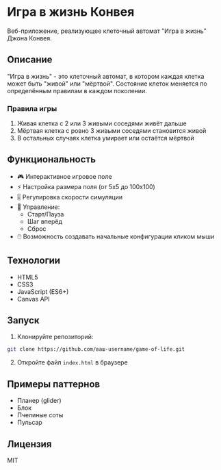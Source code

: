 # Игра в жизнь Конвея

Веб-приложение, реализующее клеточный автомат "Игра в жизнь" Джона Конвея.

## Описание

"Игра в жизнь" - это клеточный автомат, в котором каждая клетка может быть "живой" или "мёртвой". Состояние клеток меняется по определённым правилам в каждом поколении.

### Правила игры

1. Живая клетка с 2 или 3 живыми соседями живёт дальше
2. Мёртвая клетка с ровно 3 живыми соседями становится живой
3. В остальных случаях клетка умирает или остаётся мёртвой

## Функциональность

- 🎮 Интерактивное игровое поле
- ⚡ Настройка размера поля (от 5x5 до 100x100)
- 🎚️ Регулировка скорости симуляции
- 🎯 Управление:
  - Старт/Пауза
  - Шаг вперёд
  - Сброс
- 🖱️ Возможность создавать начальные конфигурации кликом мыши

## Технологии

- HTML5
- CSS3
- JavaScript (ES6+)
- Canvas API

## Запуск

1. Клонируйте репозиторий:
```bash
git clone https://github.com/ваш-username/game-of-life.git
```

2. Откройте файл `index.html` в браузере

## Примеры паттернов

- Планер (glider)
- Блок
- Пчелиные соты
- Пульсар

## Лицензия

MIT 
